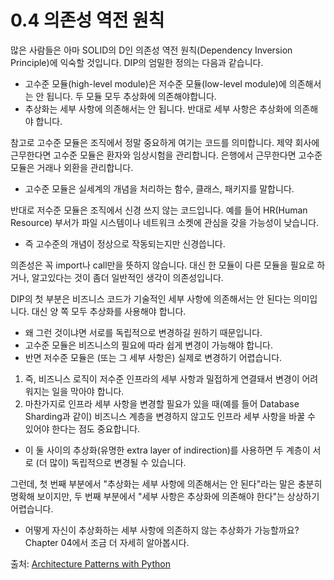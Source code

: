 # 0.4 의존성 역전 원칙

많은 사람들은 아마 SOLID의 D인 의존성 역전 원칙(Dependency Inversion Principle)에 익숙할 것입니다. DIP의 엄밀한 정의는 다음과 같습니다.

* 고수준 모듈(high-level module)은 저수준 모듈(low-level module)에 의존해서는 안 됩니다. 두 모듈 모두 추상화에 의존해야합니다.
* 추상화는 세부 사항에 의존해서는 안 됩니다. 반대로 세부 사항은 추상화에 의존해야 합니다.



참고로 고수준 모듈은 조직에서 정말 중요하게 여기는 코드를 의미합니다. 제약 회사에 근무한다면 고수준 모듈은 환자와 임상시험을 관리합니다. 은행에서 근무한다면 고수준 모듈은 거래나 외환을 관리합니다.

* 고수준 모듈은 실세계의 개념을 처리하는 함수, 클래스, 패키지를 말합니다.



반대로 저수준 모듈은 조직에서 신경 쓰지 않는 코드입니다. 예를 들어 HR(Human Resource) 부서가 파일 시스템이나 네트워크 소켓에 관심을 갖을 가능성이 낮습니다.&#x20;

* 즉 고수준의 개념이 정상으로 작동되는지만 신경씁니다.&#x20;



의존성은 꼭 import나 call만을 뜻하지 않습니다. 대신 한 모듈이 다른 모듈을 필요로 하거나, 알고있다는 것이 좀더 일반적인 생각이 의존성입니다.&#x20;



DIP의 첫 부분은 비즈니스 코드가 기술적인 세부 사항에 의존해서는 안 된다는 의미입니다. 대신 양 쪽 모두 추상화를 사용해야 합니다.&#x20;

* 왜 그런 것이냐면 서로를 독립적으로 변경하길 원하기 때문입니다.&#x20;
* 고수준 모듈은 비즈니스의 필요에 따라 쉽게 변경이 가능해야 합니다.
* 반면 저수준 모듈은 (또는 그 세부 사항은) 실제로 변경하기 어렵습니다.&#x20;



1. 즉, 비즈니스 로직이 저수준 인프라의 세부 사항과 밀접하게 연결돼서 변경이 어려워지는 일을 막아야 합니다.&#x20;
2. 마찬가지로 인프라 세부 사항을 변경할 필요가 있을 때(예를 들어 Database Sharding과 같이) 비즈니스 계층을 변경하지 않고도 인프라 세부 사항을 바꿀 수 있어야 한다는 점도 중요합니다.

* 이 둘 사이의 추상화(유명한 extra layer of indirection)를 사용하면 두 계층이 서로 (더 많이) 독립적으로 변경될 수 있습니다.



그런데, 첫 번째 부분에서 "추상화는 세부 사항에 의존해서는 안 된다"라는 말은 충분히 명확해 보이지만, 두 번째 부분에서 "세부 사항은 추상화에 의존해야 한다"는 상상하기 어렵습니다.&#x20;

* 어떻게 자신이 추상화하는 세부 사항에 의존하지 않는 추상화가 가능할까요? Chapter 04에서 조금 더 자세히 알아봅시다.&#x20;



출처: [Architecture Patterns with Python](https://github.com/cosmicpython/book/blob/master/introduction.asciidoc)
